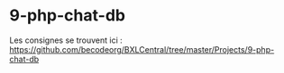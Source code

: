 # 9-php-chat-db
 Les consignes se trouvent ici : https://github.com/becodeorg/BXLCentral/tree/master/Projects/9-php-chat-db
